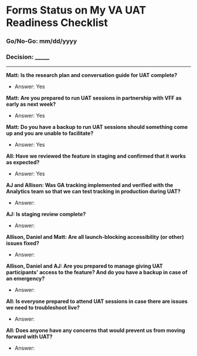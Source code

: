 # Forms Status on My VA UAT Readiness Checklist

### Go/No-Go: mm/dd/yyyy

### Decision: _____ 

---

**Matt: Is the research plan and conversation guide for UAT complete?**
- Answer: Yes

**Matt: Are you prepared to run UAT sessions in partnership with VFF as early as next week?**
- Answer: Yes

**Matt: Do you have a backup to run UAT sessions should something come up and you are unable to facilitate?**
- Answer: Yes

**All: Have we reviewed the feature in staging and confirmed that it works as expected?**
- Answer: Yes

**AJ and Allison: Was GA tracking implemented and verified with the Analytics team so that we can test tracking in production during UAT?**
- Answer: 

**AJ: Is staging review complete?**
- Answer: 

**Allison, Daniel and Matt: Are all launch-blocking accessibility (or other) issues fixed?**
- Answer: 

**Allison, Daniel and AJ: Are you prepared to manage giving UAT participants' access to the feature? And do you have a backup in case of an emergency?**
- Answer: 

**All: Is everyone prepared to attend UAT sessions in case there are issues we need to troubleshoot live?**
- Answer: 

**All: Does anyone have any concerns that would prevent us from moving forward with UAT?**
- Answer: 
